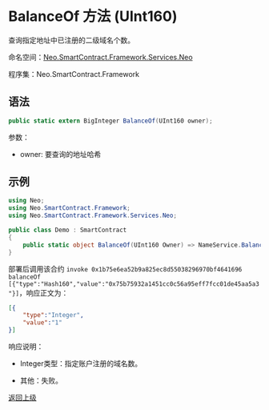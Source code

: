 # BalanceOf 方法 (UInt160)

查询指定地址中已注册的二级域名个数。

命名空间：[Neo.SmartContract.Framework.Services.Neo](../../neo.md)

程序集：Neo.SmartContract.Framework


## 语法

```c#
public static extern BigInteger BalanceOf(UInt160 owner);
```

参数：

- owner: 要查询的地址哈希

## 示例

```c#
using Neo;
using Neo.SmartContract.Framework;
using Neo.SmartContract.Framework.Services.Neo;

public class Demo : SmartContract
{
    public static object BalanceOf(UInt160 Owner) => NameService.BalanceOf(Owner);
}
```

部署后调用该合约 `invoke 0x1b75e6ea52b9a825ec8d55038296970bf4641696 balanceOf [{"type":"Hash160","value":"0x75b75932a1451cc0c56a95eff7fcc01de45aa5a3"}]`，响应正文为：

```json
[{
    "type":"Integer",
    "value":"1"
}]
```

响应说明：

- Integer类型：指定账户注册的域名数。

- 其他：失败。

[返回上级](../NameService.md)